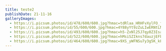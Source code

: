 ```yaml
---
title: teste2
publishDate: 21-11-16
galleryImages:
  - https://i.picsum.photos/id/478/600/600.jpg?hmac=tdRlaa_HRHFvXylFO_fHPi6tXYYu2VlZYwSuaMP9y6g
  - https://i.picsum.photos/id/55/600/600.jpg?hmac=4Y88yYt9zZuLIwERNtLNZHz9jWgIrVqj2V459WnxDVI
  - https://i.picsum.photos/id/493/600/600.jpg?hmac=h5-ZxNl25J7qy8Z3IsaGWphJGC725qkCTViAtAu1Xec
  - https://i.picsum.photos/id/522/600/600.jpg?hmac=hMsiSZIkns7dauzjEFb9aY8qUIOVK-FFDRvBha1ggkc
  - https://i.picsum.photos/id/464/600/600.jpg?hmac=9XS_yWFNSu7y3g5K_kFP9WFa77VOGz9wAih9Y7_3SuM
---
```

